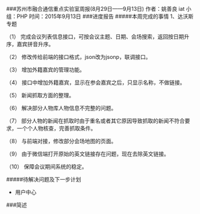 ###苏州市融合通信重点实验室周报(8月29日——9月13日)
	作者：姚善良 iat                   小组：PHP                        时间：2015年9月13日
###进度报告
#####本周完成的事情
1、达沃斯专题

（1）	完成会议列表信息接口，可按会议主题、日期、会场搜索，返回按日期升序，嘉宾拼音升序。

（2）	修改传给前端的接口格式，json改为jsonp，联调接口。

（3）	增加外籍嘉宾的管理功能。

（4）	接口中增加外籍嘉宾，显示在参会嘉宾之后，只显示名称，不做链接。

（5）	新闻抓取方面的整理。

（6）	解决部分人物库人物信息不完整的问题。

（7）	部分人物的新闻在抓取时由于重名或者其它原因导致抓取的新闻不符合要求，一个个人物核查，完善抓取条件。

（8）	与前端对接，修改部分会场地图的页面。

（9）	由于微信端打开原始的英文链接存在问题，现在去除英文链接。

（10）	 保障会议期间系统的稳定。


#####待解决问题及下一步计划
* 用户中心

###简述